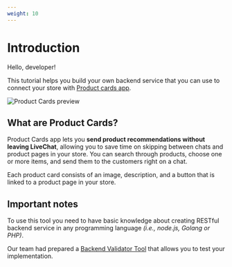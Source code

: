 ```yaml
---
weight: 10
---
```


# Introduction

Hello, developer!

This tutorial helps you build your own backend service that you can use to connect your store with <a href="https://www.livechatinc.com/marketplace/apps/product-cards/" target="_blank">Product cards app</a>.

![Product Cards preview](https://cdn.livechat-static.com/api/file/v2/lc/att-old/8656216/5f2833fbbdcd1ee5c933867031d975a6/shopping-cards-for-shopify-beta.gif)

## What are Product Cards? 

Product Cards app lets you **send product recommendations without leaving LiveChat**, allowing you to save time on skipping between chats and product pages in your store. You can search through products, choose one or more items, and send them to the customers right on a chat.

Each product card consists of an image, description, and a button that is linked to a product page in your store.

## Important notes

To use this tool you need to have basic knowledge about creating RESTful backend service in any programming language *(i.e., node.js, Golang or PHP)*.

Our team had prepared a <a href="https://productcards.livechatinc.com/#/validator/" target="_blank">Backend Validator Tool</a> that allows you to test your implementation. 

